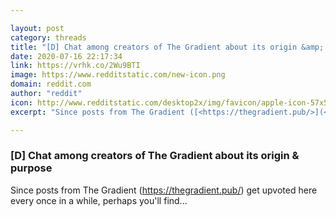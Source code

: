 ```yaml
---

layout: post
category: threads
title: "[D] Chat among creators of The Gradient about its origin &amp; purpose"
date: 2020-07-16 22:17:34
link: https://vrhk.co/2Wu9BTI
image: https://www.redditstatic.com/new-icon.png
domain: reddit.com
author: "reddit"
icon: http://www.redditstatic.com/desktop2x/img/favicon/apple-icon-57x57.png
excerpt: "Since posts from The Gradient ([<https://thegradient.pub/>](<https://thegradient.pub/>)) get upvoted here every once in a while, perhaps you'll find..."

---
```


### [D] Chat among creators of The Gradient about its origin &amp; purpose

Since posts from The Gradient ([<https://thegradient.pub/>](<https://thegradient.pub/>)) get upvoted here every once in a while, perhaps you'll find...
